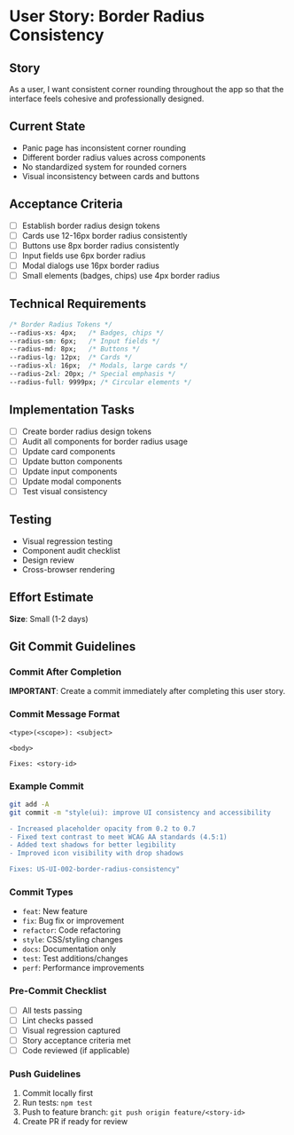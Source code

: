 # User Story: Border Radius Consistency

## Story
As a user, I want consistent corner rounding throughout the app so that the interface feels cohesive and professionally designed.

## Current State
- Panic page has inconsistent corner rounding
- Different border radius values across components
- No standardized system for rounded corners
- Visual inconsistency between cards and buttons

## Acceptance Criteria
- [ ] Establish border radius design tokens
- [ ] Cards use 12-16px border radius consistently
- [ ] Buttons use 8px border radius consistently
- [ ] Input fields use 6px border radius
- [ ] Modal dialogs use 16px border radius
- [ ] Small elements (badges, chips) use 4px border radius

## Technical Requirements
```css
/* Border Radius Tokens */
--radius-xs: 4px;   /* Badges, chips */
--radius-sm: 6px;   /* Input fields */
--radius-md: 8px;   /* Buttons */
--radius-lg: 12px;  /* Cards */
--radius-xl: 16px;  /* Modals, large cards */
--radius-2xl: 20px; /* Special emphasis */
--radius-full: 9999px; /* Circular elements */
```

## Implementation Tasks
- [ ] Create border radius design tokens
- [ ] Audit all components for border radius usage
- [ ] Update card components
- [ ] Update button components
- [ ] Update input components
- [ ] Update modal components
- [ ] Test visual consistency

## Testing
- Visual regression testing
- Component audit checklist
- Design review
- Cross-browser rendering

## Effort Estimate
**Size**: Small (1-2 days)

## Git Commit Guidelines

### Commit After Completion
**IMPORTANT**: Create a commit immediately after completing this user story.

### Commit Message Format
```
<type>(<scope>): <subject>

<body>

Fixes: <story-id>
```

### Example Commit
```bash
git add -A
git commit -m "style(ui): improve UI consistency and accessibility

- Increased placeholder opacity from 0.2 to 0.7
- Fixed text contrast to meet WCAG AA standards (4.5:1)
- Added text shadows for better legibility
- Improved icon visibility with drop shadows

Fixes: US-UI-002-border-radius-consistency"
```

### Commit Types
- `feat`: New feature
- `fix`: Bug fix or improvement
- `refactor`: Code refactoring
- `style`: CSS/styling changes
- `docs`: Documentation only
- `test`: Test additions/changes
- `perf`: Performance improvements

### Pre-Commit Checklist
- [ ] All tests passing
- [ ] Lint checks passed
- [ ] Visual regression captured
- [ ] Story acceptance criteria met
- [ ] Code reviewed (if applicable)

### Push Guidelines
1. Commit locally first
2. Run tests: `npm test`
3. Push to feature branch: `git push origin feature/<story-id>`
4. Create PR if ready for review
